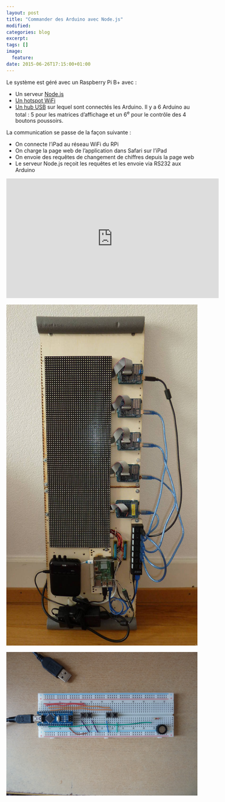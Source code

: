 ```yaml
---
layout: post
title: "Commander des Arduino avec Node.js"
modified:
categories: blog
excerpt:
tags: []
image:
  feature:
date: 2015-06-26T17:15:00+01:00
---
```




Le système est géré avec un Raspberry Pi B+ avec :

- Un serveur [Node.js](https://nodejs.org)
- [Un hotspot WiFi](https://learn.adafruit.com/setting-up-a-raspberry-pi-as-a-wifi-access-point?view=all)
- [Un hub USB](http://ouilogique.com/blog/usb_hub_test/) sur lequel sont connectés les Arduino. Il y a 6 Arduino au total : 5 pour les matrices d’affichage et un 6<sup>e</sup> pour le contrôle des 4 boutons poussoirs.

La communication se passe de la façon suivante :

- On connecte l’iPad au réseau WiFi du RPi
- On charge la page web de l’application dans Safari sur l’iPad
- On envoie des requêtes de changement de chiffres depuis la page web
- Le serveur Node.js reçoit les requêtes et les envoie via RS232 aux Arduino


<iframe width="560" height="315" src="https://www.youtube.com/embed/b8a_t5Tyg44" frameborder="0" allowfullscreen></iframe>

![](/files/2015-06-26-nodejs_arduino_matrices/2015-05-29_platine.jpg)

![](/files/2015-06-26-nodejs_arduino_matrices/2015-05-30_boutons.jpg)
